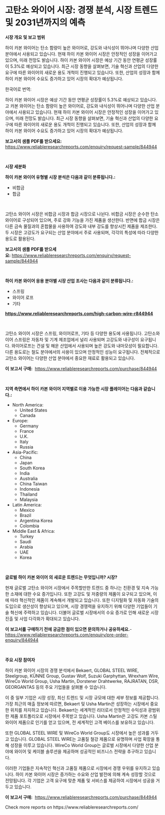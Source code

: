 <p><h1>고탄소 와이어 시장: 경쟁 분석, 시장 트렌드 및 2031년까지의 예측</h1></p><p><strong>시장 개요 및 보고 범위</strong></p>
<p><p>하이 카본 와이어는 탄소 함량이 높은 와이어로, 강도와 내식성이 뛰어나며 다양한 산업 분야에서 사용되고 있습니다. 현재 하이 카본 와이어 시장은 안정적인 성장을 이어가고 있으며, 미래 전망도 밝습니다. 하이 카본 와이어 시장은 예상 기간 동안 연평균 성장률이 5.3%로 예상되고 있습니다. 최근 시장 동향을 살펴보면, 기술 혁신과 산업의 다양한 요구에 따른 와이어의 새로운 용도 개척이 진행되고 있습니다. 또한, 산업의 성장과 함께 하이 카본 와이어 수요도 증가하고 있어 시장의 확대가 예상됩니다.</p><p>한국어로 번역:</p><p>하이 카본 와이어 시장은 예상 기간 동안 연평균 성장률이 5.3%로 예상되고 있습니다.고 카본 와이어는 탄소 함량이 높은 와이어로, 강도와 내식성이 뛰어나며 다양한 산업 분야에서 사용되고 있습니다. 현재 하이 카본 와이어 시장은 안정적인 성장을 이어가고 있으며, 미래 전망도 밝습니다. 최근 시장 동향을 살펴보면, 기술 혁신과 산업의 다양한 요구에 따른 와이어의 새로운 용도 개척이 진행되고 있습니다. 또한, 산업의 성장과 함께 하이 카본 와이어 수요도 증가하고 있어 시장의 확대가 예상됩니다.</p></p>
<p><strong>보고서의 샘플 PDF를 받으세요:</strong> <a href="https://www.reliableresearchreports.com/enquiry/request-sample/844944">https://www.reliableresearchreports.com/enquiry/request-sample/844944</a></p>
<p>&nbsp;</p>
<p><strong>시장 세분화</strong></p>
<p><strong>하이 카본 와이어 유형별 시장 분석은 다음과 같이 분류됩니다.:</strong></p>
<p><ul><li>비합금</li><li>합금</li></ul></p>
<p>&nbsp;</p>
<p><p>고탄소 와이어 시장은 비합금 시장과 합금 시장으로 나뉜다. 비합금 시장은 순수한 탄소와이어로 구성되어 있으며, 주로 강화 기능을 가진 제품을 생산한다. 반면에 합금 시장은 다른 금속 물질과의 혼합물을 사용하여 강도와 내부 강도를 향상시킨 제품을 제조한다. 두 시장은 고강도가 요구되는 산업 분야에서 주로 사용되며, 각각의 특성에 따라 다양한 용도로 활용된다.</p></p>
<p><strong>보고서의 샘플 PDF를 받으세요:</strong>&nbsp;<a href="https://www.reliableresearchreports.com/enquiry/request-sample/844944">https://www.reliableresearchreports.com/enquiry/request-sample/844944</a></p>
<p>&nbsp;</p>
<p><strong> 하이 카본 와이어 응용 분야별 시장 산업 조사는 다음과 같이 분류됩니다.:</strong></p>
<p><ul><li>스프링</li><li>와이어 로프</li><li>기타</li></ul></p>
<p><strong><a href="https://www.reliableresearchreports.com/high-carbon-wire-r844944">https://www.reliableresearchreports.com/high-carbon-wire-r844944</a></strong></p>
<p>&nbsp;</p>
<p><p>고탄소 와이어 시장은 스프링, 와이어로프, 기타 등 다양한 용도에 사용됩니다. 고탄소와이어 스프링은 자동차 및 기계 제조업에서 널리 사용되며 고강도와 내구성이 요구됩니다. 와이어로프는 건설 및 해운 산업에서 사용되며 높은 강도와 내마모성이 필요합니다. 다른 용도로는 철도 분야에서의 사용이 있으며 안정적인 성능이 요구됩니다. 전체적으로 고탄소 와이어는 다양한 산업 분야에서 중요한 재료로 활용되고 있습니다.</p></p>
<p><strong>이 보고서 구매:</strong>&nbsp; <a href="https://www.reliableresearchreports.com/purchase/844944">https://www.reliableresearchreports.com/purchase/844944</a></p>
<p>&nbsp;</p>
<p><strong>지역 측면에서 하이 카본 와이어 지역별로 이용 가능한 시장 플레이어는 다음과 같습니다.:</strong></p>
<p><ul>
    <li>
        North America:
        <ul>
            <li>United States</li>
            <li>Canada</li>
        </ul>
    </li>
    <li>
        Europe:
        <ul>
            <li>Germany</li>
            <li>France</li>
            <li>U.K.</li>
            <li>Italy</li>
            <li>Russia</li>
        </ul>
    </li>
    <li>
        Asia-Pacific:
        <ul>
            <li>China</li>
            <li>Japan</li>
            <li>South Korea</li>
            <li>India</li>
            <li>Australia</li>
            <li>China Taiwan</li>
            <li>Indonesia</li>
            <li>Thailand</li>
            <li>Malaysia</li>
        </ul>
    </li>
    <li>
        Latin America:
        <ul>
            <li>Mexico</li>
            <li>Brazil</li>
            <li>Argentina Korea</li>
            <li>Colombia</li>
        </ul>
    </li>
    <li>
        Middle East & Africa:
        <ul>
            <li>Turkey</li>
            <li>Saudi</li>
            <li>Arabia</li>
            <li>UAE</li>
            <li>Korea</li>
        </ul>
    </li>
    </ul></p>
<p>&nbsp;</p>
<p><strong>글로벌 하이 카본 와이어 의 새로운 트렌드는 무엇입니까? 시장?</strong></p>
<p><p>현재 글로벌 고탄소 와이어 시장에서 주목할만한 트렌드 중 하나는 친환경 및 지속 가능한 소재에 대한 수요 증가입니다. 또한 고강도 및 저중량의 제품이 요구되고 있으며, 이에 따라 혁신적인 제품이 계속해서 개발되고 있습니다. 또한 디지털화 및 자동화 기술의 도입으로 생산성이 향상되고 있으며, 시장 경쟁력을 유지하기 위해 다양한 기업들이 기술 혁신에 주력하고 있습니다. 더불어 글로벌 시장에서의 수요 증가로 인해 새로운 시장 진출 및 사업 다각화가 확대되고 있습니다.</p></p>
<p><strong>이 보고서를 구매하기 전에 궁금한 점이 있으면 문의하거나 공유하세요.</strong>- <a href="https://www.reliableresearchreports.com/enquiry/pre-order-enquiry/844944">https://www.reliableresearchreports.com/enquiry/pre-order-enquiry/844944</a></p>
<p>&nbsp;</p>
<p><strong>주요 시장 참여자</strong></p>
<p><p>하이 카본 와이어 시장의 경쟁 분석에서 Bekaert, GLOBAL STEEL WIRE, Steelgroup, KÜNNE Group, Gustav Wolf, Suzuki Garphyttan, Wrexham Wire, WireCo World Group, Usha Martin, Dorstener Drahtwerke, RAJRATAN, DSR, GEORGANTAS 등의 주요 기업들을 살펴볼 수 있습니다.</p><p>이 중 일부 기업은 시장 성장, 최신 트렌드 및 시장 규모에 대한 세부 정보를 제공합니다. 가장 최근의 매출 정보에 따르면, Bekaert 및 Usha Martin은 성장하는 시장에서 중요한 위치를 차지하고 있습니다. Bekaert는 세계적인 리더로서 안정적인 수익성과 광범위한 제품 포트폴리오로 시장에서 주목받고 있습니다. Usha Martin은 고강도 카본 스틸 와이어 제품으로 인기를 얻고 있으며, 전 세계적인 고객 베이스를 보유하고 있습니다.</p><p>또한 GLOBAL STEEL WIRE 및 WireCo World Group도 시장에서 높은 성과를 거두고 있습니다. GLOBAL STEEL WIRE는 고품질 철강 제품으로 유명하며 사업 확장을 통해 성장을 이루고 있습니다. WireCo World Group는 글로벌 시장에서 다양한 산업 분야에 와이어 및 케이블 솔루션을 제공하며 성공적인 비즈니스 전략을 추구하고 있습니다.</p><p>이러한 기업들은 지속적인 혁신과 고품질 제품으로 시장에서 경쟁 우위를 유지하고 있습니다. 하이 카본 와이어 시장은 증가하는 수요와 산업 발전에 의해 계속 성장할 것으로 전망됩니다. 각 기업은 고객 요구에 맞춘 제품 및 서비스를 제공하여 시장에서 성공을 거두고 있습니다.</p></p>
<p><strong>이 보고서 구매:</strong>&nbsp;&nbsp;<a href="https://www.reliableresearchreports.com/purchase/844944">https://www.reliableresearchreports.com/purchase/844944</a></p>
<p>Check more reports on https://www.reliableresearchreports.com/</p>